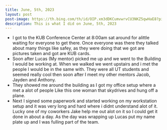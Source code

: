 ```yaml
---
title: June, 5th, 2023
layout: post
post-image: https://th.bing.com/th/id/OIP.xm3dDKCumvwrvCU3NKZ5qwHaE8?pid=ImgDet&rs=1 
description: This is what I did on June, 5th, 2023
---
```


- I got to the KUB Conference Center at 8:00am sat around for alittle waiting for everyone to get there. Once everyone was there they talked about many things like safey, as they were doing that we got are pictures taken and got are KUB cards.
- Soon after Lucas (My mentor) picked me up and we went to the Building I would be working at. When we walked we went upstairs and i met the people I would be in the same with. They were all UT students and seemed really cool then soon after I meet my other mentors Jacob, Jayden and Anthony.
- They showed me around the building as I got my office setup where a met a alot of people Like this one woman that skydrives and hung off a plane.
- Next I signed some paperwork and started working on my workstation setup and it was very long and hard where i didnt understand alot of it. Lucky one of my coworkers Jake help me out alot on it so I could get it done in about a day. As the day was wrapping up Lucas put my name plate up and I was fulling part of the team.